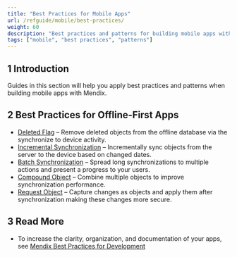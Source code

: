 ```yaml
---
title: "Best Practices for Mobile Apps"
url: /refguide/mobile/best-practices/
weight: 60
description: "Best practices and patterns for building mobile apps with Mendix."
tags: ["mobile", "best practices", "patterns"]
---
```


## 1 Introduction

Guides in this section will help you apply best practices and patterns when building mobile apps with Mendix.

## 2 Best Practices for Offline-First Apps

* [Deleted Flag](/refguide/mobile/best-practices/deleted-flag/) – Remove deleted objects from the offline database via the synchronize to device activity.
* [Incremental Synchronization](/refguide/mobile/best-practices/incremental-synchronization/) – Incrementally sync objects from the server to the device based on changed dates.
* [Batch Synchronization](/refguide/mobile/best-practices/batch-synchronization/) – Spread long synchronizations to multiple actions and present a progress to your users.
* [Compound Object](/refguide/mobile/best-practices/compound-object/) – Combine multiple objects to improve synchronization performance.
* [Request Object](/refguide/mobile/best-practices/request-object/) – Capture changes as objects and apply them after synchronization making these changes more secure.

## 3 Read More

* To increase the clarity, organization, and documentation of your apps, see [Mendix Best Practices for Development
](/refguide/dev-best-practices/)
